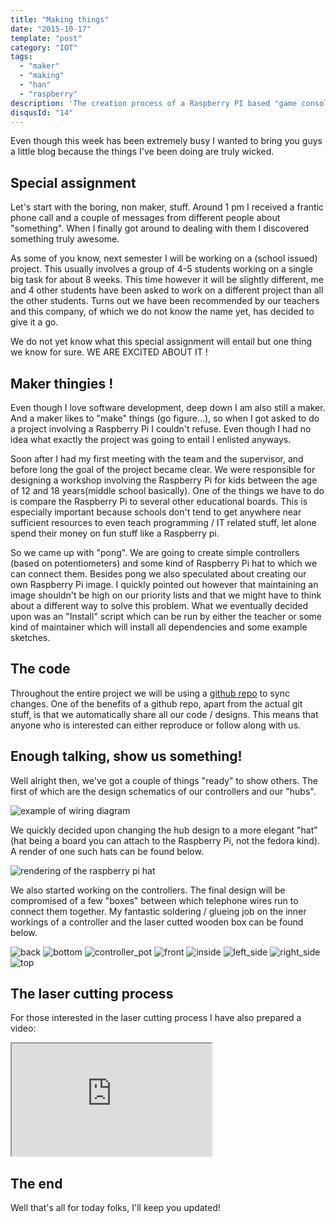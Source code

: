 ```yaml
---
title: "Making things"
date: "2015-10-17"
template: "post"
category: "IOT"
tags:
  - "maker"
  - "making"
  - "han"
  - "raspberry"
description: 'The creation process of a Raspberry PI based "game console" and its controllers'
disqusId: "14"
---
```


Even though this week has been extremely busy I wanted to bring you guys a little blog because the things I've been doing are truly wicked.

## Special assignment

Let's start with the boring, non maker, stuff. Around 1 pm I received a frantic phone call and a couple of messages from different people about "something". When I finally got around to dealing with them I discovered something truly awesome.

As some of you know, next semester I will be working on a (school issued) project. This usually involves a group of 4-5 students working on a single big task for about 8 weeks. This time however it will be slightly different, me and 4 other students have been asked to work on a different project than all the other students. Turns out we have been recommended by our teachers and this company, of which we do not know the name yet, has decided to give it a go.

We do not yet know what this special assignment will entail but one thing we know for sure. WE ARE EXCITED ABOUT IT !

## Maker thingies !

Even though I love software development, deep down I am also still a maker. And a maker likes to "make" things (go figure...), so when I got asked to do a project involving a Raspberry Pi I couldn't refuse. Even though I had no idea what exactly the project was going to entail I enlisted anyways.

Soon after I had my first meeting with the team and the supervisor, and before long the goal of the project became clear. We were responsible for designing a workshop involving the Raspberry Pi for kids between the age of 12 and 18 years(middle school basically). One of the things we have to do is compare the Raspberry Pi to several other educational boards. This is especially important because schools don't tend to get anywhere near sufficient resources to even teach programming / IT related stuff, let alone spend their money on fun stuff like a Raspberry pi.

So we came up with "pong". We are going to create simple controllers (based on potentiometers) and some kind of Raspberry Pi hat to which we can connect them. Besides pong we also speculated about creating our own Raspberry Pi image. I quickly pointed out however that maintaining an image shouldn't be high on our priority lists and that we might have to think about a different way to solve this problem. What we eventually decided upon was an "Install" script which can be run by either the teacher or some kind of maintainer which will install all dependencies and some example sketches.

## The code

Throughout the entire project we will be using a [github repo](https://github.com/Mastermindzh/han4pi) to sync changes. One of the benefits of a github repo, apart from the actual git stuff, is that we automatically share all our code / designs. This means that anyone who is interested can either reproduce or follow along with us.

## Enough talking, show us something!

Well alright then, we've got a couple of things "ready" to show others. The first of which are the design schematics of our controllers and our "hubs".

![example of wiring diagram](./media/fritzing_example.png "fritzing wiring diagram of the controller")

We quickly decided upon changing the hub design to a more elegant "hat" (hat being a board you can attach to the Raspberry Pi, not the fedora kind). A render of one such hats can be found below.

![rendering of the raspberry pi hat](./media/Front_thumb.png "render of the raspberry pi hat")

We also started working on the controllers. The final design will be compromised of a few "boxes" between which telephone wires run to connect them together. My fantastic soldering / glueing job on the inner workings of a controller and the laser cutted wooden box can be found below.

![back](./media/back.jpg "Back of the controller")
![bottom](./media/bottom.jpg "bottom of the controller")
![controller_pot](./media/controller_pot.jpg "potentiometer used inside the controller")
![front](./media/Front_thumb.png "The front of the controller with the logo")
![inside](./media/inside.jpg "the inside of an assembled controller")
![left_side](./media/left_side.jpg "The left side of the controller")
![right_side](./media/right_side.jpg "The right side of the controller")
![top](./media/top.jpg "The top of the controller")

## The laser cutting process

For those interested in the laser cutting process I have also prepared a video:

<div class="video-container"><iframe src="https://www.youtube.com/embed/OO6UDl8CU4s?wmode=transparent" width="320" height="180"></iframe></div>

## The end

Well that's all for today folks, I'll keep you updated!
